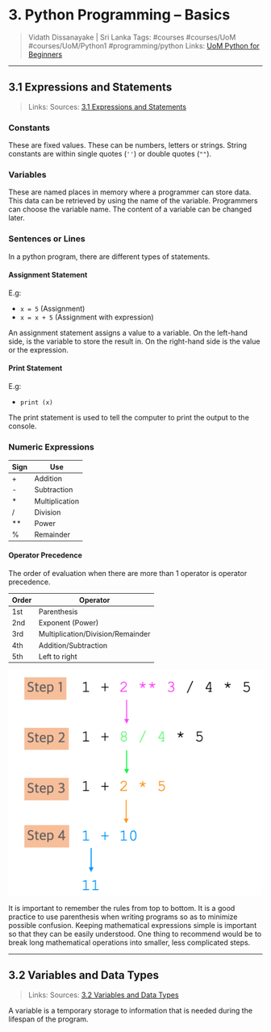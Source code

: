 # 3. Python Programming – Basics

> Vidath Dissanayake | Sri Lanka
> Tags: #courses #courses/UoM #courses/UoM/Python1 #programming/python
> Links: [UoM Python for Beginners](UoM%20Python%20for%20Beginners.md)

---

## 3.1 Expressions and Statements

> Links:
> Sources: [3.1 Expressions and Statements](https://open.uom.lk/pluginfile.php/4572/mod_hvp/content/10/videos/sources-620a05ec91f66.mp4)

### Constants

These are fixed values. These can be numbers, letters or strings. String constants are within single quotes (`''`) or double quotes (`""`).

### Variables

These are named places in memory where a programmer can store data. This data can be retrieved by using the name of the variable. Programmers can choose the variable name. The content of a variable can be changed later. 

### Sentences or Lines

In a python program, there are different types of statements.

#### Assignment Statement

 E.g:
  - `x = 5` (Assignment)
  - `x = x + 5` (Assignment with expression)

An assignment statement assigns a value to a variable. On the left-hand side, is the variable to store the result in. On the right-hand side is the value or the expression.

#### Print Statement

E.g:
- `print (x)`

The print statement is used to tell the computer to print the output to the console.

### Numeric Expressions

| Sign | Use            |
| ---- | -------------- |
| +    | Addition       |
| -    | Subtraction    |
| *    | Multiplication |
| /    | Division       |
| **   | Power          |
| %    | Remainder      |

#### Operator Precedence

The order of evaluation when there are more than 1 operator is operator precedence.

| Order | Operator                          |
| ----- | --------------------------------- |
| 1st   | Parenthesis                       |
| 2nd   | Exponent (Power)                  |
| 3rd   | Multiplication/Division/Remainder |
| 4th   | Addition/Subtraction              |
| 5th   | Left to right                     |

![order of precedence](assets/images/order%20of%20precedence.png)

It is important to remember the rules from top to bottom. It is a good practice to use parenthesis when writing programs so as to minimize possible confusion. Keeping mathematical expressions simple is important so that they can be easily understood. One thing to recommend would be to break long mathematical operations into smaller, less complicated steps.

---

## 3.2 Variables and Data Types

> Links:
> Sources: [3.2 Variables and Data Types](https://open.uom.lk/pluginfile.php/4573/mod_hvp/content/11/videos/sources-620a08953b101.mp4)

A variable is a temporary storage to information that is needed during the lifespan of the program.